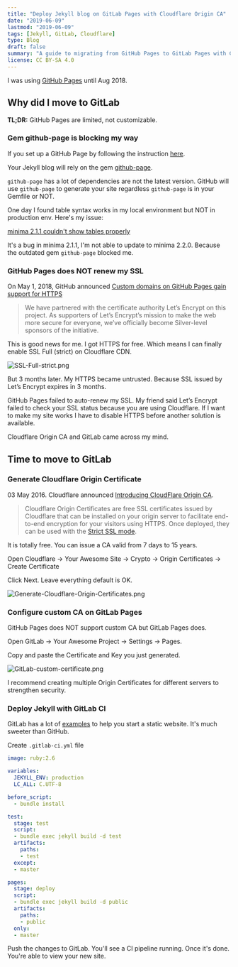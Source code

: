 ```yaml
---
title: "Deploy Jekyll blog on GitLab Pages with Cloudflare Origin CA"
date: "2019-06-09"
lastmod: "2019-06-09"
tags: [Jekyll, GitLab, Cloudflare]
type: Blog
draft: false
summary: "A guide to migrating from GitHub Pages to GitLab Pages with Cloudflare Origin CA certificates for end-to-end encryption, overcoming GitHub Pages limitations with custom certificates and GitLab CI."
license: CC BY-SA 4.0
---
```

I was using [GitHub Pages](https://pages.github.com) until Aug 2018.

## Why did I move to GitLab

**TL;DR:** GitHub Pages are limited, not customizable.

### Gem github-page is blocking my way

If you set up a GitHub Page by following the instruction [here](https://jekyllrb.com/docs/github-pages/).

Your Jekyll blog will rely on the gem [github-page](https://github.com/github/pages-gem).

`github-page` has a lot of dependencies are not the latest version. GitHub will use `github-page` to generate your site regardless `github-page` is in your Gemfile or NOT.

One day I found table syntax works in my local environment but NOT in production env. Here's my issue:

[minima 2.1.1 couldn't show tables properly](https://github.com/jekyll/minima/issues/188)

It's a bug in minima 2.1.1, I'm not able to update to minima 2.2.0. Because the  outdated gem `github-page` blocked me.

### GitHub Pages does NOT renew my SSL

On May 1, 2018, GitHub announced [Custom domains on GitHub Pages gain support for HTTPS](https://github.blog/2018-05-01-github-pages-custom-domains-https/)

> We have partnered with the certificate authority Let’s Encrypt on this project. As supporters of Let’s Encrypt’s mission to make the web more secure for everyone, we’ve officially become Silver-level sponsors of the initiative.

This is good news for me. I got HTTPS for free. Which means I can finally enable SSL Full (strict) on Cloudflare CDN.

![SSL-Full-strict.png](/static/images/SSL-Full-strict.webp)

But 3 months later. My HTTPS became untrusted. Because SSL issued by Let’s Encrypt expires in 3 months.

GitHub Pages failed to auto-renew my SSL. My friend said Let’s Encrypt failed to check your SSL status because you are using Cloudflare. If I want to make my site works I have to disable HTTPS before another solution is available.

Cloudflare Origin CA and GitLab came across my mind.

## Time to move to GitLab

### Generate Cloudflare Origin Certificate

03 May 2016. Cloudflare announced [Introducing CloudFlare Origin CA](https://blog.cloudflare.com/cloudflare-ca-encryption-origin/).

> Cloudflare Origin Certificates are free SSL certificates issued by Cloudflare that can be installed on your origin server to facilitate end-to-end encryption for your visitors using HTTPS. Once deployed, they can be used with the [Strict SSL mode](https://developers.cloudflare.com/ssl/origin/ssl-modes#strict).

It is totally free. You can issue a CA valid from 7 days to 15 years.

Open Cloudflare -> Your Awesome Site -> Crypto -> Origin Certificates -> Create Certificate

Click Next. Leave everything default is OK.

![Generate-Cloudflare-Origin-Certificates.png](/static/images/Generate-Cloudflare-Origin-Certificates.webp)

### Configure custom CA on GitLab Pages

GitHub Pages does NOT support custom CA but GitLab Pages does.

Open GitLab -> Your Awesome Project -> Settings -> Pages.

Copy and paste the Certificate and Key you just generated.

![GitLab-custom-certificate.png](/static/images/GitLab-custom-certificate.webp)

I recommend creating multiple Origin Certificates for different servers to strengthen security.

### Deploy Jekyll with GitLab CI

GitLab has a lot of [examples](https://gitlab.com/pages) to help you start a static website. It's much sweeter than GitHub.

Create `.gitlab-ci.yml` file

```yml
image: ruby:2.6

variables:
  JEKYLL_ENV: production
  LC_ALL: C.UTF-8

before_script:
  - bundle install

test:
  stage: test
  script:
  - bundle exec jekyll build -d test
  artifacts:
    paths:
    - test
  except:
  - master

pages:
  stage: deploy
  script:
  - bundle exec jekyll build -d public
  artifacts:
    paths:
    - public
  only:
  - master
```

Push the changes to GitLab. You'll see a CI pipeline running. Once it's done. You're able to view your new site.
